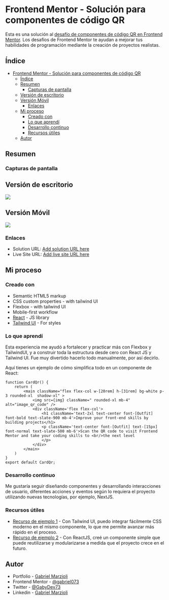 # Frontend Mentor - Solución para componentes de código QR

Esta es una solución al [desafío de componentes de código QR en Frontend Mentor](https://www.frontendmentor.io/challenges/qr-code-component-iux_sIO_H). Los desafíos de Frontend Mentor te ayudan a mejorar tus habilidades de programación mediante la creación de proyectos realistas.

## Índice

- [Frontend Mentor - Solución para componentes de código QR](#frontend-mentor---solución-para-componentes-de-código-qr)
  - [Índice](#índice)
  - [Resumen](#resumen)
    - [Capturas de pantalla](#capturas-de-pantalla)
  - [Versión de escritorio](#versión-de-escritorio)
  - [Versión Móvil](#versión-móvil)
    - [Enlaces](#enlaces)
  - [Mi proceso](#mi-proceso)
    - [Creado con](#creado-con)
    - [Lo que aprendí](#lo-que-aprendí)
    - [Desarrollo continuo](#desarrollo-continuo)
    - [Recursos útiles](#recursos-útiles)
  - [Autor](#autor)

## Resumen

### Capturas de pantalla

## Versión de escritorio

![](../assets/frontendMentor-qr_desktop.png)

## Versión Móvil

![](../assets/frontendMentor-qr_mobile.png)

### Enlaces

- Solution URL: [Add solution URL here](https://github.com/gabriel073/git-test/)
- Live Site URL: [Add live site URL here](https://frontendmentor-qrapp.netlify.app/)

## Mi proceso

### Creado con

- Semantic HTML5 markup
- CSS custom properties - with tailwind UI
- Flexbox - with tailwind UI
- Mobile-first workflow
- [React](https://reactjs.org/) - JS library
- [Tailwind UI](https://tailwindcss.com/) - For styles

### Lo que aprendí

Esta experiencia me ayudó a fortalecer y practicar más con Flexbox y TailwindUI, y a construir toda la estructura desde cero con React JS y Tailwind UI. Fue muy divertido hacerlo todo manualmente, por así decirlo.

Aquí tienes un ejemplo de cómo simplifica todo en un componente de React:

```Component React
function CardQr() {
    return (
        <main className="flex flex-col w-[20rem] h-[31rem] bg-white p-3 rounded-xl  shadow-xl" >
            <img src={img} className=" rounded-xl mb-4" alt="image_qr_code" />
            <div className='flex flex-col'>
                <h1 className='text-2xl text-center font-[Outfit] font-bold text-slate-900 mb-4'>Improve your front-end skills by building projects</h1>
                <p className='text-center font-[Outfit] text-[15px] font-normal text-slate-500 mb-6'>Scan the QR code to visit Frontend Mentor and take your coding skills to <br/>the next level
                </p>
            </div>
        </main>
    )
}
export default CardQr;
```

### Desarrollo continuo

Me gustaría seguir diseñando componentes y desarrollando interacciones de usuario, diferentes acciones y eventos según lo requiera el proyecto utilizando nuevas tecnologías, por ejemplo, NextJS.

### Recursos útiles

- [Recurso de ejemplo 1](https://tailwindcss.com/) - Con Tailwind UI, puedo integrar fácilmente CSS moderno en el mismo componente, lo que me permite avanzar más rápido en el proceso.
- [Recurso de ejemplo 2](https://react.dev/) - Con ReactJS, creé un componente simple que puede reutilizarse y modularizarse a medida que el proyecto crece en el futuro.

## Autor

- Portfolio - [Gabriel Marzioli](https://portfolio-fullstack-pi.vercel.app/)
- Frontend Mentor - [@gabriel073](https://www.frontendmentor.io/profile/gabriel073)
- Twitter - [@GabyDev73](https://x.com/GabyDev73)
- Linkedin - [Gabriel Marzioli](https://www.linkedin.com/in/gabriel-marzioli/)
